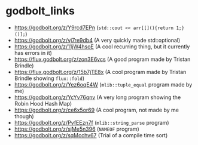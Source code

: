 # godbolt_links

- https://godbolt.org/z/Y9rcd7EPn      (`std::cout << arr[[](){return 1;}()];`)
- https://godbolt.org/z/vj7re9db4      (A very quickly made std::optional)
- https://godbolt.org/z/11jW4hsoE      (A cool recurring thing, but it currently has errors in it)
- https://flux.godbolt.org/z/zon3E6vcs (A good program made by Tristan Brindle)
- https://flux.godbolt.org/z/15b7jTE8x (A cool program made by Tristan Brindle showing `flux::fold`)
- https://godbolt.org/z/Yez6oqE4W      (`mlib::tuple_equal` program made by me)
- https://godbolt.org/z/YcYv76qnv      (A very long program showing the Robin Hood Hash Map)
- https://godbolt.org/z/ce6x5or69      (A cool program, not made by me though)
- https://godbolt.org/z/PvfEEzn7f      (`mlib::string_parse` program)
- https://godbolt.org/z/sjMe5n396      (`NAMEOF` program)
- https://godbolt.org/z/sqMcchv67      (Trial of a compile time sort)
